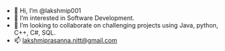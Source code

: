 - 👋 Hi, I’m @lakshmip001
- 👀 I’m interested in Software Development.
- 💞️ I’m looking to collaborate on challenging projects using Java, python, C++, C#, SQL.
- 📫 lakshmiprasanna.nitt@gmail.com

<!---
lakshmip001/lakshmip001 is a ✨ special ✨ repository because its `README.md` (this file) appears on your GitHub profile.
You can click the Preview link to take a look at your changes.
--->
